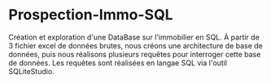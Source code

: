 # Prospection-Immo-SQL
Création et exploration d'une DataBase sur l'immobilier en SQL. À partir de 3 fichier excel de données brutes, nous créons une architecture de base de données, puis nous réalisons plusieurs requêtes pour interroger cette base de données. Les requêtes sont réalisées en langae SQL via l'outil SQLiteStudio.
